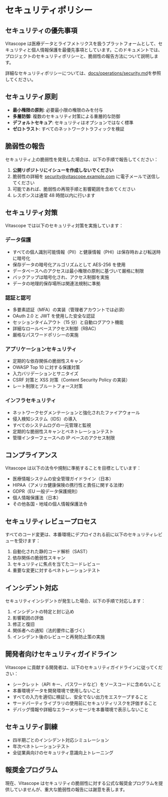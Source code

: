 # セキュリティポリシー

## セキュリティの優先事項

Vitascope は医療データとライフメトリクスを扱うプラットフォームとして、セキュリティと個人情報保護を最優先事項としています。このドキュメントでは、プロジェクトのセキュリティポリシーと、脆弱性の報告方法について説明します。

詳細なセキュリティポリシーについては、[docs/operations/security.md](docs/operations/security.md)を参照してください。

## セキュリティ原則

- **最小権限の原則**: 必要最小限の権限のみを付与
- **多層防御**: 複数のセキュリティ対策による重層的な防御
- **デフォルトセキュア**: セキュリティはオプションではなく標準
- **ゼロトラスト**: すべてのネットワークトラフィックを検証

## 脆弱性の報告

セキュリティ上の脆弱性を発見した場合は、以下の手順で報告してください：

1. **公開リポジトリにイシューを作成しないでください**
2. 脆弱性の詳細を security@vitascope.example.com に電子メールで送信してください
3. 可能であれば、脆弱性の再現手順と影響範囲を含めてください
4. レスポンスは通常 48 時間以内に行います

## セキュリティ対策

Vitascope では以下のセキュリティ対策を実施しています：

### データ保護

- すべての個人識別可能情報（PII）と健康情報（PHI）は保存時および転送時に暗号化
- 保存データの暗号化アルゴリズムとして AES-256 を使用
- データベースへのアクセスは最小権限の原則に基づいて厳格に制限
- バックアップは暗号化され、アクセス制御を実施
- データの地理的保存場所は関連法規制に準拠

### 認証と認可

- 多要素認証（MFA）の実装（管理者アカウントでは必須）
- OAuth 2.0 と JWT を使用した安全な認証
- セッションタイムアウト（15 分）と自動ログアウト機能
- 詳細なロールベースアクセス制御（RBAC）
- 厳格なパスワードポリシーの実施

### アプリケーションセキュリティ

- 定期的な依存関係の脆弱性スキャン
- OWASP Top 10 に対する保護対策
- 入力バリデーションとサニタイズ
- CSRF 対策と XSS 対策（Content Security Policy の実装）
- レート制限とブルートフォース対策

### インフラセキュリティ

- ネットワークセグメンテーションと強化されたファイアウォール
- 侵入検知システム（IDS）の導入
- すべてのシステムログの一元管理と監視
- 定期的な脆弱性スキャンとペネトレーションテスト
- 管理インターフェースへの IP ベースのアクセス制限

## コンプライアンス

Vitascope は以下の法令や規制に準拠することを目標としています：

- 医療情報システムの安全管理ガイドライン（日本）
- HIPAA（アメリカ健康保険の携行性と責任に関する法律）
- GDPR（EU 一般データ保護規則）
- 個人情報保護法（日本）
- その他各国・地域の個人情報保護法令

## セキュリティレビュープロセス

すべてのコード変更は、本番環境にデプロイされる前に以下のセキュリティレビューを受けます：

1. 自動化された静的コード解析（SAST）
2. 依存関係の脆弱性スキャン
3. セキュリティに焦点を当てたコードレビュー
4. 重要な変更に対するペネトレーションテスト

## インシデント対応

セキュリティインシデントが発生した場合、以下の手順で対応します：

1. インシデントの特定と封じ込め
2. 影響範囲の評価
3. 修正と復旧
4. 関係者への通知（法的要件に基づく）
5. インシデント後のレビューと再発防止策の実施

## 開発者向けセキュリティガイドライン

Vitascope に貢献する開発者は、以下のセキュリティガイドラインに従ってください：

- シークレット（API キー、パスワードなど）をソースコードに含めないこと
- 本番環境データを開発環境で使用しないこと
- すべての入力を適切に検証し、安全でない出力をエスケープすること
- サードパーティライブラリの使用前にセキュリティリスクを評価すること
- デバッグ情報や詳細なエラーメッセージを本番環境で表示しないこと

## セキュリティ訓練

- 四半期ごとのインシデント対応シミュレーション
- 年次ペネトレーションテスト
- 全従業員向けのセキュリティ意識向上トレーニング

## 報奨金プログラム

現在、Vitascope はセキュリティの脆弱性に対する公式な報奨金プログラムを提供していませんが、重大な脆弱性の報告には謝意を表します。
